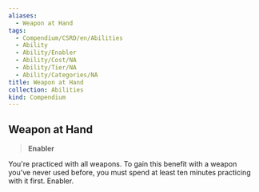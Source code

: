 ```yaml
---
aliases:
  - Weapon at Hand
tags:
  - Compendium/CSRD/en/Abilities
  - Ability
  - Ability/Enabler
  - Ability/Cost/NA
  - Ability/Tier/NA
  - Ability/Categories/NA
title: Weapon at Hand
collection: Abilities
kind: Compendium
---
```

## Weapon at Hand  
>**Enabler**
  
You're practiced with all weapons. To gain this benefit with a weapon you've never used before, you must spend at least ten minutes practicing with it first. Enabler.